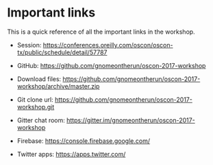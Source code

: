 # Important links

This is a quick reference of all the important links in the workshop.

* Session: https://conferences.oreilly.com/oscon/oscon-tx/public/schedule/detail/57787
* GitHub: https://github.com/gnomeontherun/oscon-2017-workshop
* Download files: https://github.com/gnomeontherun/oscon-2017-workshop/archive/master.zip
* Git clone url: https://github.com/gnomeontherun/oscon-2017-workshop.git
* Gitter chat room: https://gitter.im/gnomeontherun/oscon-2017-workshop

* Firebase: https://console.firebase.google.com/
* Twitter apps: https://apps.twitter.com/